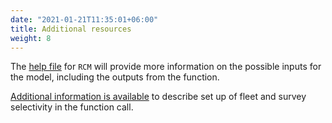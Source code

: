 ```yaml
---
date: "2021-01-21T11:35:01+06:00"
title: Additional resources
weight: 8
---
```


The [help file](https://samtool.openmse.com/reference/RCM.html) for `RCM` will provide more information on the possible inputs for the model, including the outputs from the function. 

[Additional information is available](../tutorial-rcm-select) to describe set up of fleet and survey selectivity in the function call.


